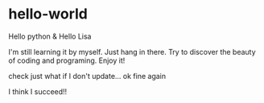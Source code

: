 # hello-world
Hello python & Hello Lisa

I'm still learning it by myself. Just hang in there. Try to discover the beauty of coding and programing. Enjoy it!

check just
what if I don't update...
ok fine
again

I think I succeed!!